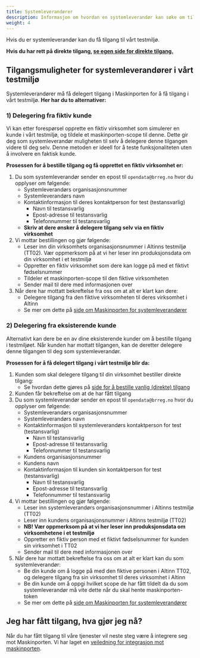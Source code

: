 ```yaml
---
title: Systemleverandører
description: Informasjon om hvordan en systemleverandør kan søke om tilgang
weight: 4
---
```


Hvis du er systemleverandør kan du få tilgang til vårt testmiljø.

**Hvis du har rett på direkte tilgang, [se egen side for direkte tilgang.](../vanlig-direkte-tilgang)**

## Tilgangsmuligheter for systemleverandører i vårt testmiljø

Systemleverandører må få delegert tilgang i Maskinporten for å få tilgang i vårt testmiljø. **Her har du to alternativer:**

### 1) Delegering fra fiktiv kunde
Vi kan etter forespørsel opprette en fiktiv virksomhet som simulerer en kunde i vårt testmiljø, og tildele et maskinporten-scope til denne. Dette gir deg som systemleverandør muligheten til selv å delegere denne tilgangen videre til deg selv. Denne metoden er ideell for å teste funksjonaliteten uten å involvere en faktisk kunde.

**Prosessen for å bestille tilgang og få opprettet en fiktiv virksomhet er:**
1. Du som systemleverandør sender en epost til `opendata@brreg.no` hvor du opplyser om følgende:
   * Systemleverandørs organisasjonsnummer
   * Systemleverandørs navn
   * Kontaktinformasjon til deres kontaktperson for test (testansvarlig)
     * Navn til testansvarlig
     * Epost-adresse til testansvarlig
     * Telefonnummer til testansvarlig
   * **Skriv at dere ønsker å delegere tilgang selv via en fiktiv virksomhet**
2. Vi mottar bestillingen og gjør følgende:
   * Leser inn din virksomhets organisasjonsnummer i Altinns testmiljø (TT02). Vær oppmerksom på at vi her leser inn produksjonsdata om din virksomhet i et testmiljø
   * Oppretter en fiktiv virksomhet som dere kan logge på med et fiktivt fødselsnummer
   * Tildeler et maskinporten-scope til den fiktive virksomheten
   * Sender mail til dere med informasjonen over
3. Når dere har mottatt bekreftelse fra oss om at alt er klart kan dere:
   * Delegere tilgang fra den fiktive virksomheten til deres virksomhet i Altinn
   * Se mer om dette på [side om Maskinporten for systemleverandører](../../maskinporten/systemleverandoerer)
   

### 2) Delegering fra eksisterende kunde
Alternativt kan dere be en av dine eksisterende kunder om å bestille tilgang i testmiljøet. Når kunden har mottatt tilgangen, kan de deretter delegere denne tilgangen til deg som systemleverandør.  

**Prosessen for å få delegert tilgang i vårt testmiljø blir da:**
1. Kunden som skal delegere tilgang til din virksomhet bestiller direkte tilgang:
   * Se hvordan dette gjøres på [side for å bestille vanlig (direkte) tilgang](../vanlig-direkte-tilgang)
2. Kunden får bekreftelse om at de har fått tilgang
3. Du som systemleverandør sender en epost til `opendata@brreg.no` hvor du opplyser om følgende:
    * Systemleverandørs organisasjonsnummer
    * Systemleverandørs navn
    * Kontaktinformasjon til systemleverandørs kontaktperson for test (testansvarlig)
      * Navn til testansvarlig
      * Epost-adresse til testansvarlig
      * Telefonnummer til testansvarlig
    * Kundens organisasjonsnummer
    * Kundens navn
    * Kontaktinformasjon til kunden sin kontaktperson for test (testansvarlig)
      * Navn til testansvarlig
      * Epost-adresse til testansvarlig
      * Telefonnummer til testansvarlig
4. Vi mottar bestillingen og gjør følgende:
    * Leser inn systemleverandørs organisasjonsnummer i Altinns testmiljø (TT02)
    * Leser inn kundens organisasjonsnummer i Altinns testmiljø (TT02)
    * **NB! Vær oppmerksom på at vi her leser inn produksjonsdata om virksomhetene i et testmiljø**
    * Oppretter en fiktiv person med et fiktivt fødselsnummer for kunden sin virksomhet i TT02
    * Sender mail til dere med informasjonen over
5. Når dere har mottatt bekreftelse fra oss om at alt er klart kan du som systemleverandør:
    * Be din kunde om å logge på med den fiktive personen i Altinn TT02, og delegere tilgang fra sin virksomhet til deres virksomhet i Altinn
    * Be din kunde om å oppgi hvilket scope de har fått tildelt da du som systemleverandør må vite dette når du skal hente maskinporten-token
    * Se mer om dette på [side om Maskinporten for systemleverandører](../../maskinporten/systemleverandoerer)

## Jeg har fått tilgang, hva gjør jeg nå?

Når du har fått tilgang til våre tjenester vil neste steg
være å integrere seg mot Maskinporten. Vi har laget en [veiledning for
integrasjon mot maskinporten](../../maskinporten/systemleverandoerer).